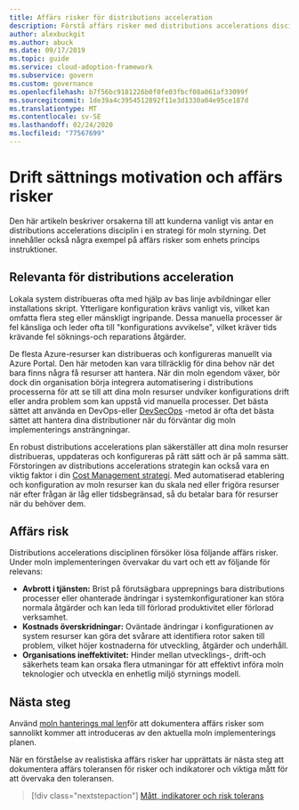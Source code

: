 ```yaml
---
title: Affärs risker för distributions acceleration
description: Förstå affärs risker med distributions accelerations disciplin, som kan användas i styrnings strategin i Microsoft Cloud implementerings ramverk för Azure.
author: alexbuckgit
ms.author: abuck
ms.date: 09/17/2019
ms.topic: guide
ms.service: cloud-adoption-framework
ms.subservice: govern
ms.custom: governance
ms.openlocfilehash: b7f56bc9181226b0f0fe03fbcf08a061af33099f
ms.sourcegitcommit: 1de39a4c3954512892f11e3d1330a04e95ce187d
ms.translationtype: MT
ms.contentlocale: sv-SE
ms.lasthandoff: 02/24/2020
ms.locfileid: "77567699"
---
```

# <a name="deployment-acceleration-motivations-and-business-risks"></a>Drift sättnings motivation och affärs risker

Den här artikeln beskriver orsakerna till att kunderna vanligt vis antar en distributions accelerations disciplin i en strategi för moln styrning. Det innehåller också några exempel på affärs risker som enhets princips instruktioner.

<!-- markdownlint-disable MD026 -->

## <a name="deployment-acceleration-relevancy"></a>Relevanta för distributions acceleration

Lokala system distribueras ofta med hjälp av bas linje avbildningar eller installations skript. Ytterligare konfiguration krävs vanligt vis, vilket kan omfatta flera steg eller mänskligt ingripande. Dessa manuella processer är fel känsliga och leder ofta till "konfigurations avvikelse", vilket kräver tids krävande fel söknings-och reparations åtgärder.

De flesta Azure-resurser kan distribueras och konfigureras manuellt via Azure Portal. Den här metoden kan vara tillräcklig för dina behov när det bara finns några få resurser att hantera. När din moln egendom växer, bör dock din organisation börja integrera automatisering i distributions processerna för att se till att dina moln resurser undviker konfigurations drift eller andra problem som kan uppstå vid manuella processer. Det bästa sättet att använda en DevOps-eller [DevSecOps](https://www.microsoft.com/en-us/securityengineering/devsecops) -metod är ofta det bästa sättet att hantera dina distributioner när du förväntar dig moln implementerings ansträngningar.

<!-- "en-us" location is required for the URL above. -->

En robust distributions accelerations plan säkerställer att dina moln resurser distribueras, uppdateras och konfigureras på rätt sätt och är på samma sätt. Förstoringen av distributions accelerations strategin kan också vara en viktig faktor i din [Cost Management strategi](../cost-management/index.md). Med automatiserad etablering och konfiguration av moln resurser kan du skala ned eller frigöra resurser när efter frågan är låg eller tidsbegränsad, så du betalar bara för resurser när du behöver dem.

## <a name="business-risk"></a>Affärs risk

Distributions accelerations disciplinen försöker lösa följande affärs risker. Under moln implementeringen övervakar du vart och ett av följande för relevans:

- **Avbrott i tjänsten:** Brist på förutsägbara upprepnings bara distributions processer eller ohanterade ändringar i systemkonfigurationer kan störa normala åtgärder och kan leda till förlorad produktivitet eller förlorad verksamhet.
- **Kostnads överskridningar:** Oväntade ändringar i konfigurationen av system resurser kan göra det svårare att identifiera rotor saken till problem, vilket höjer kostnaderna för utveckling, åtgärder och underhåll.
- **Organisations ineffektivitet:** Hinder mellan utvecklings-, drift-och säkerhets team kan orsaka flera utmaningar för att effektivt införa moln teknologier och utveckla en enhetlig miljö styrnings modell.

## <a name="next-steps"></a>Nästa steg

Använd [moln hanterings mal len](./template.md)för att dokumentera affärs risker som sannolikt kommer att introduceras av den aktuella moln implementerings planen.

När en förståelse av realistiska affärs risker har upprättats är nästa steg att dokumentera affärs toleransen för risker och indikatorer och viktiga mått för att övervaka den toleransen.

> [!div class="nextstepaction"]
> [Mått, indikatorer och risk tolerans](./metrics-tolerance.md)
